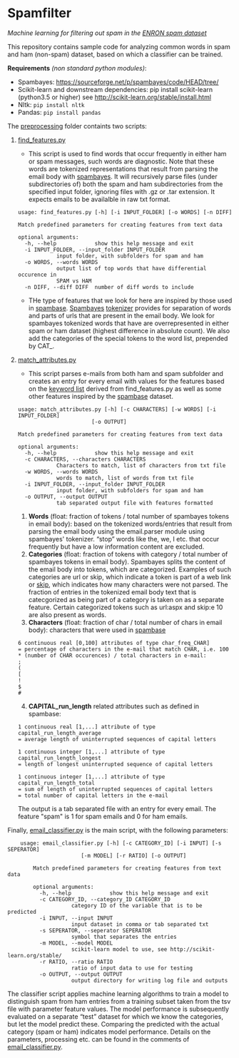 # Spamfilter
*Machine learning for filtering out spam in the [ENRON spam dataset](http://www.aueb.gr/users/ion/data/enronQspam/)*

This repository contains sample code for analyzing common words in spam and ham (non-spam) dataset, based on which a classifier can be trained. 

**Requirements** *(non standard python modules)*:
- Spambayes: https://sourceforge.net/p/spambayes/code/HEAD/tree/
- Scikit-learn and downstream dependencies: pip install scikit-learn (python3.5  or higher) see http://scikit-learn.org/stable/install.html
- Nltk: ```pip install nltk```
- Pandas: ```pip install pandas``` 


The [preprocessing](preprocessing) folder containts two scripts:

1. [find_features.py](preprocessing/find_features.py)
	- This script is used to find words that occur frequently in either ham or spam messages, such words are diagnostic. Note that these words are tokenized representations that result from parsing the email body with [spambayes](https://sourceforge.net/p/spambayes/code/HEAD/tree/). It will recursively parse files (under subdirectories of) both the spam and ham subdirectories from the specified input folder, ignoring files with .gz or .tar extension. It expects emails to be availalble in raw txt format.
	```
	usage: find_features.py [-h] [-i INPUT_FOLDER] [-o WORDS] [-n DIFF]

	Match predefined parameters for creating features from text data

	optional arguments:
	  -h, --help            show this help message and exit
	  -i INPUT_FOLDER, --input_folder INPUT_FOLDER
				input folder, with subfolders for spam and ham
	  -o WORDS, --words WORDS
				output list of top words that have differential occurence in
				SPAM vs HAM
	  -n DIFF, --diff DIFF  number of diff words to include
	```
	- THe type of features that we look for here are inspired by those used in [spambase](https://archive.ics.uci.edu/ml/datasets/Spambase). [Spambayes](https://sourceforge.net/p/spambayes/code/HEAD/tree/) [tokenizer](https://mail.python.org/pipermail/spambayes-checkins/2003-December/002441.html "email entry with the tokenizer code") provides for separation of words and parts of urls that are present in the email body. We look for spambayes tokenized words that have are overrepresented in either spam or ham dataset (highest difference in absolute count). We also add the categories of the special tokens to the word list, prepended by CAT_.

	
2. [match_attributes.py](preprocessing/match_attributes.py)
	- This script parses e-mails from both ham and spam subfolder and creates an entry for every email with values for the features based on the [keyword list](words.txt) derived from find_features.py as well as some other features inspired by the [spambase](https://archive.ics.uci.edu/ml/datasets/Spambase) dataset.
	```
	usage: match_attributes.py [-h] [-c CHARACTERS] [-w WORDS] [-i INPUT_FOLDER]
                           [-o OUTPUT]

	Match predefined parameters for creating features from text data

	optional arguments:
	  -h, --help            show this help message and exit
	  -c CHARACTERS, --characters CHARACTERS
				Characters to match, list of characters from txt file
	  -w WORDS, --words WORDS
				words to match, list of words from txt file
	  -i INPUT_FOLDER, --input_folder INPUT_FOLDER
				input folder, with subfolders for spam and ham
	  -o OUTPUT, --output OUTPUT
				tab separated output file with features formatted
	```
	1. **Words** (float: fraction of tokens / total number of spambayes tokens in email body): based on the tokenized words/entries that result from parsing the email body using the email.parser module using spambayes' tokenizer. “stop” words like the, we, I etc. that occur frequently but have a low information content are excluded. 
	2. **Categories** (float: fraction of tokens with category / total number of spambayes tokens in email body). Spambayes splits the content of the email body into tokens, which are categorized. Examples of such categories are url or skip, which indicate a token is part of a web link or [skip](https://mail.python.org/pipermail/spambayes-checkins/2003-December/002441.html), which indicates how many characters were not parsed. The fraction of entries in the tokenized email body text that is catecgorized as being part of a category is taken on as a separate feature. Certain categorized tokens such as url:aspx and skip:e 10 are also present as words.
	3. **Characters** (float: fraction of char / total number of chars in email body): characters that were used in [spambase](https://archive.ics.uci.edu/ml/datasets/Spambase)
	```
	6 continuous real [0,100] attributes of type char_freq_CHAR] 
	= percentage of characters in the e-mail that match CHAR, i.e. 100 * (number of CHAR occurences) / total characters in e-mail:
	;
	(
	[
	!
	$
	#
	```
	4. **CAPITAL_run_length** related attributes such as defined in spambase:
	```
	1 continuous real [1,...] attribute of type capital_run_length_average 
	= average length of uninterrupted sequences of capital letters 

	1 continuous integer [1,...] attribute of type capital_run_length_longest 
	= length of longest uninterrupted sequence of capital letters 

	1 continuous integer [1,...] attribute of type capital_run_length_total 
	= sum of length of uninterrupted sequences of capital letters 
	= total number of capital letters in the e-mail 
	``` 
	The output is a tab separated file with an entry for every email. The feature "spam" is 1 for spam emails and 0 for ham emails. 

Finally, [email_classifier.py](email_classifier.py) is the main script, with the following parameters:
```
	usage: email_classifier.py [-h] [-c CATEGORY_ID] [-i INPUT] [-s SEPERATOR]
					   [-m MODEL] [-r RATIO] [-o OUTPUT]

		Match predefined parameters for creating features from text data

		optional arguments:
		  -h, --help            show this help message and exit
		  -c CATEGORY_ID, --category_ID CATEGORY_ID
					category ID of the variable that is to be predicted
		  -i INPUT, --input INPUT
					input dataset in comma or tab separated txt
		  -s SEPERATOR, --seperator SEPERATOR
					symbol that separates the entries
		  -m MODEL, --model MODEL
					scikit-learn model to use, see http://scikit-learn.org/stable/
		  -r RATIO, --ratio RATIO
					ratio of input data to use for testing
		  -o OUTPUT, --output OUTPUT
					output directory for writing log file and outputs
```
The classifier script applies machine learning algorithms to train a model to distinguish spam from ham entries from a training subset taken from the tsv file with parameter feature values. The model performance is subsequently evaluated on a separate “test” dataset for which we know the categories, but let the model predict these. Comparing the predicted with the actual category (spam or ham) indicates model performance. Details on the parameters, processing etc. can be found in the comments of [email_classifier.py](email_classifier.py).

